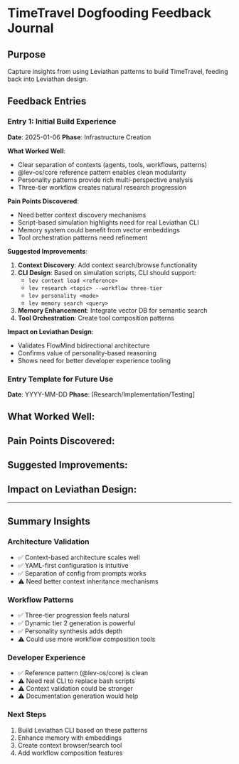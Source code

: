 # TimeTravel Dogfooding Feedback Journal

## Purpose
Capture insights from using Leviathan patterns to build TimeTravel, feeding back into Leviathan design.

## Feedback Entries

### Entry 1: Initial Build Experience
**Date**: 2025-01-06
**Phase**: Infrastructure Creation

**What Worked Well**:
- Clear separation of contexts (agents, tools, workflows, patterns)
- @lev-os/core reference pattern enables clean modularity
- Personality patterns provide rich multi-perspective analysis
- Three-tier workflow creates natural research progression

**Pain Points Discovered**:
- Need better context discovery mechanisms
- Script-based simulation highlights need for real Leviathan CLI
- Memory system could benefit from vector embeddings
- Tool orchestration patterns need refinement

**Suggested Improvements**:
1. **Context Discovery**: Add context search/browse functionality
2. **CLI Design**: Based on simulation scripts, CLI should support:
   - `lev context load <reference>`
   - `lev research <topic> --workflow three-tier`
   - `lev personality <mode>`
   - `lev memory search <query>`
3. **Memory Enhancement**: Integrate vector DB for semantic search
4. **Tool Orchestration**: Create tool composition patterns

**Impact on Leviathan Design**:
- Validates FlowMind bidirectional architecture
- Confirms value of personality-based reasoning
- Shows need for better developer experience tooling

### Entry Template for Future Use
**Date**: YYYY-MM-DD
**Phase**: [Research/Implementation/Testing]

**What Worked Well**:
- 

**Pain Points Discovered**:
- 

**Suggested Improvements**:
- 

**Impact on Leviathan Design**:
- 

---

## Summary Insights

### Architecture Validation
- ✅ Context-based architecture scales well
- ✅ YAML-first configuration is intuitive
- ✅ Separation of config from prompts works
- ⚠️  Need better context inheritance mechanisms

### Workflow Patterns
- ✅ Three-tier progression feels natural
- ✅ Dynamic tier 2 generation is powerful
- ✅ Personality synthesis adds depth
- ⚠️  Could use more workflow composition tools

### Developer Experience
- ✅ Reference pattern (@lev-os/core) is clean
- ⚠️  Need real CLI to replace bash scripts
- ⚠️  Context validation could be stronger
- ⚠️  Documentation generation would help

### Next Steps
1. Build Leviathan CLI based on these patterns
2. Enhance memory with embeddings
3. Create context browser/search tool
4. Add workflow composition features